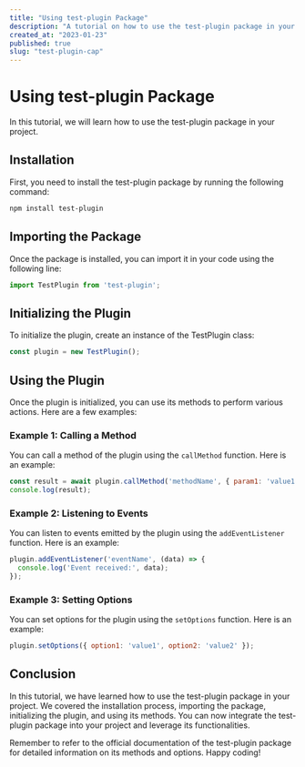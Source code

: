 ```yaml
---
title: "Using test-plugin Package"
description: "A tutorial on how to use the test-plugin package in your project."
created_at: "2023-01-23"
published: true
slug: "test-plugin-cap"
---
```


# Using test-plugin Package

In this tutorial, we will learn how to use the test-plugin package in your project.

## Installation

First, you need to install the test-plugin package by running the following command:

```bash
npm install test-plugin
```

## Importing the Package

Once the package is installed, you can import it in your code using the following line:

```javascript
import TestPlugin from 'test-plugin';
```

## Initializing the Plugin

To initialize the plugin, create an instance of the TestPlugin class:

```javascript
const plugin = new TestPlugin();
```

## Using the Plugin

Once the plugin is initialized, you can use its methods to perform various actions. Here are a few examples:

### Example 1: Calling a Method

You can call a method of the plugin using the `callMethod` function. Here is an example:

```javascript
const result = await plugin.callMethod('methodName', { param1: 'value1', param2: 'value2' });
console.log(result);
```

### Example 2: Listening to Events

You can listen to events emitted by the plugin using the `addEventListener` function. Here is an example:

```javascript
plugin.addEventListener('eventName', (data) => {
  console.log('Event received:', data);
});
```

### Example 3: Setting Options

You can set options for the plugin using the `setOptions` function. Here is an example:

```javascript
plugin.setOptions({ option1: 'value1', option2: 'value2' });
```

## Conclusion

In this tutorial, we have learned how to use the test-plugin package in your project. We covered the installation process, importing the package, initializing the plugin, and using its methods. You can now integrate the test-plugin package into your project and leverage its functionalities.

Remember to refer to the official documentation of the test-plugin package for detailed information on its methods and options. Happy coding!